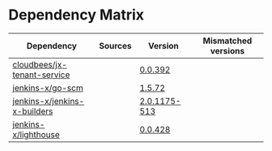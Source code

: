 # Dependency Matrix

Dependency | Sources | Version | Mismatched versions
---------- | ------- | ------- | -------------------
[cloudbees/jx-tenant-service](https://github.com/cloudbees/jx-tenant-service) |  | [0.0.392](https://github.com/cloudbees/jx-tenant-service/releases/tag/v0.0.392) | 
[jenkins-x/go-scm](https://github.com/jenkins-x/go-scm) |  | [1.5.72]() | 
[jenkins-x/jenkins-x-builders](https://github.com/jenkins-x/jenkins-x-builders) |  | [2.0.1175-513]() | 
[jenkins-x/lighthouse](https://github.com/jenkins-x/lighthouse) |  | [0.0.428]() | 
